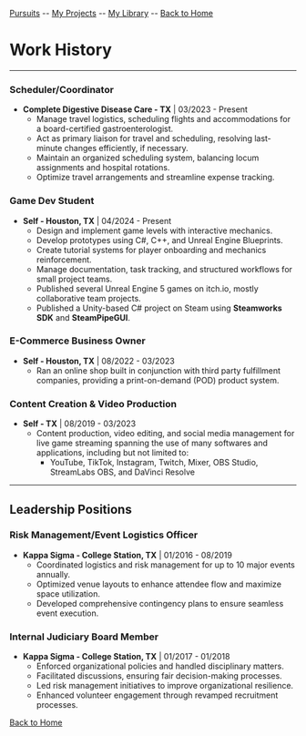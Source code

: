 [Pursuits](activedev.md)  --  [My Projects](projects.md)  --  [My Library](mylib.md)  --  [Back to Home](index.md)

# Work History  
---

### Scheduler/Coordinator  
- **Complete Digestive Disease Care - TX** | 03/2023 - Present
  - Manage travel logistics, scheduling flights and accommodations for a board-certified gastroenterologist.  
  - Act as primary liaison for travel and scheduling, resolving last-minute changes efficiently, if necessary.  
  - Maintain an organized scheduling system, balancing locum assignments and hospital rotations.  
  - Optimize travel arrangements and streamline expense tracking.

### Game Dev Student 
- **Self - Houston, TX**  | 04/2024 - Present
  - Design and implement game levels with interactive mechanics.  
  - Develop prototypes using C#, C++, and Unreal Engine Blueprints.  
  - Create tutorial systems for player onboarding and mechanics reinforcement.  
  - Manage documentation, task tracking, and structured workflows for small project teams.
  - Published several Unreal Engine 5 games on itch.io, mostly collaborative team projects.
  - Published a Unity-based C# project on Steam using **Steamworks SDK** and **SteamPipeGUI**.
 
### E-Commerce Business Owner
- **Self - Houston, TX** | 08/2022 - 03/2023
  - Ran an online shop built in conjunction with third party fulfillment companies, providing a print-on-demand (POD) product system.
 
### Content Creation & Video Production
- **Self - TX** | 08/2019 - 03/2023 
  - Content production, video editing, and social media management for live game streaming spanning the use of many softwares and applications, including but not limited to:
    - YouTube, TikTok, Instagram, Twitch, Mixer, OBS Studio, StreamLabs OBS, and DaVinci Resolve
   
---

## Leadership Positions

### Risk Management/Event Logistics Officer  
- **Kappa Sigma - College Station, TX** | 01/2016 - 08/2019
  - Coordinated logistics and risk management for up to 10 major events annually.  
  - Optimized venue layouts to enhance attendee flow and maximize space utilization.  
  - Developed comprehensive contingency plans to ensure seamless event execution.  

### Internal Judiciary Board Member  
- **Kappa Sigma - College Station, TX** | 01/2017 - 01/2018
  - Enforced organizational policies and handled disciplinary matters.  
  - Facilitated discussions, ensuring fair decision-making processes.  
  - Led risk management initiatives to improve organizational resilience.  
  - Enhanced volunteer engagement through revamped recruitment processes.  

[Back to Home](index.md)
